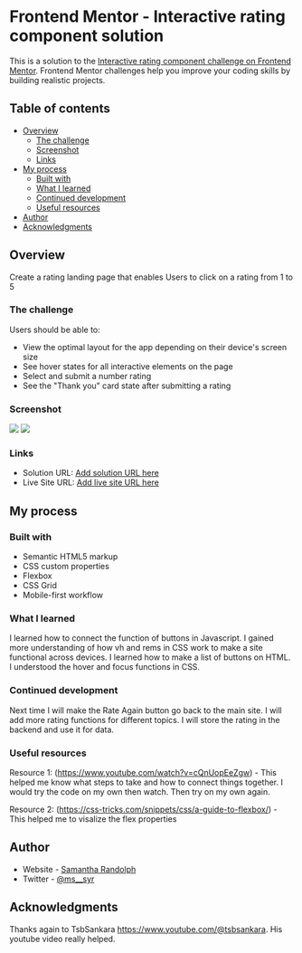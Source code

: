 # Frontend Mentor - Interactive rating component solution

This is a solution to the [Interactive rating component challenge on Frontend Mentor](https://www.frontendmentor.io/challenges/interactive-rating-component-koxpeBUmI). Frontend Mentor challenges help you improve your coding skills by building realistic projects. 

## Table of contents

- [Overview](#overview)
  - [The challenge](#the-challenge)
  - [Screenshot](#screenshot)
  - [Links](#links)
- [My process](#my-process)
  - [Built with](#built-with)
  - [What I learned](#what-i-learned)
  - [Continued development](#continued-development)
  - [Useful resources](#useful-resources)
- [Author](#author)
- [Acknowledgments](#acknowledgments)


## Overview
 Create a rating landing page that enables Users to click on a rating from 1 to 5

### The challenge

Users should be able to:

- View the optimal layout for the app depending on their device's screen size
- See hover states for all interactive elements on the page
- Select and submit a number rating
- See the "Thank you" card state after submitting a rating

### Screenshot

![](.images/rating-front.png) 
![](.images/rating-back.png) 


### Links

- Solution URL: [Add solution URL here](https://your-solution-url.com)
- Live Site URL: [Add live site URL here](https://your-live-site-url.com)

## My process

### Built with

- Semantic HTML5 markup
- CSS custom properties
- Flexbox
- CSS Grid
- Mobile-first workflow

### What I learned

I learned how to connect the function of buttons in Javascript. I gained more understanding of how vh and rems in CSS work to make a site functional across devices. I learned how to make a list of buttons on HTML. I understood the hover and focus functions in CSS.


### Continued development

Next time I will make the Rate Again button go back to the main site. I will add more rating functions for different topics. I will store the rating in the backend and use it for data.


### Useful resources
Resource 1: (https://www.youtube.com/watch?v=cQnUopEeZgw) - This helped me know what steps to take and how to connect things together. I would try the code on my own then watch. Then try on my own again.

Resource 2: (https://css-tricks.com/snippets/css/a-guide-to-flexbox/) - This helped me to visalize the flex properties

## Author

- Website - [Samantha Randolph](https://samantharandolph.netlify.app/)
- Twitter - [@ms__syr](https://twitter.com/ms__syr)


## Acknowledgments

Thanks again to TsbSankara https://www.youtube.com/@tsbsankara. His youtube video really helped.
